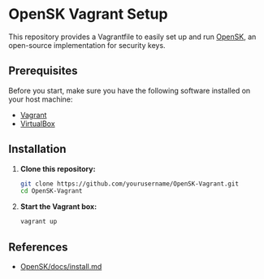 # OpenSK Vagrant Setup

This repository provides a Vagrantfile to easily set up and run [OpenSK](https://github.com/google/OpenSK), an open-source implementation for security keys.

## Prerequisites

Before you start, make sure you have the following software installed on your host machine:

- [Vagrant](https://www.vagrantup.com/downloads)
- [VirtualBox](https://www.virtualbox.org/wiki/Downloads)

## Installation

1. **Clone this repository:**

   ```sh
   git clone https://github.com/yourusername/OpenSK-Vagrant.git
   cd OpenSK-Vagrant
   ```

2. **Start the Vagrant box:**

    ```sh
    vagrant up
    ```

## References

- [OpenSK/docs/install.md](https://github.com/google/OpenSK/blob/2.1/docs/install.md)